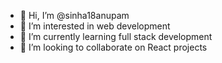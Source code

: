 - 👋 Hi, I’m @sinha18anupam
- 👀 I’m interested in web development
- 🌱 I’m currently learning full stack development
- 💞️ I’m looking to collaborate on React projects

<!---
sinha18anupam/sinha18anupam is a ✨ special ✨ repository because its `README.md` (this file) appears on your GitHub profile.
You can click the Preview link to take a look at your changes.
--->
